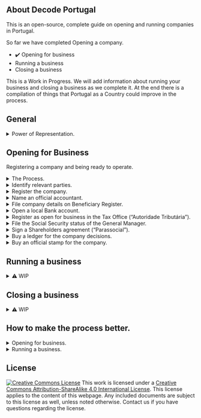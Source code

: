 ## About Decode Portugal

This is an open-source, complete guide on opening and running companies in Portugal.

So far we have completed Opening a company.

- ✔️ Opening for business 
- Running a business
- Closing a business 

This is a Work in Progress. We will add information about running your business and closing a business as we complete it. At the end there is a compilation of things that Portugal as a Country could improve in the process.
  
## General

<details markdown=1><summary>Power of Representation.</summary>
  
In Portugal, representation by Power of Representation is called "Procuração". A "Procuração" will enable your lawyer or anyone else to do operations for you. They can be used to open a company, close a company and everything in between. 

Generally the more powerful the powers enshrined in the PoR, the more specific it should be and careful you should be. In addition, there are several levels of formality of a PoR in Portugal. 
- "Com reconhecimento de assinatura": with recognized signature of the titular of the powers to be granted.
- "Autenticada": Authenticated signature. The authentication attests that the person signed and wanteed the content of the document, in person.

This authentication procedure is executed by anyone with Notary powers, which includes Notary offices and Lawyers. Check with your lawyer if they can do it.

When you grant powers to a lawyer it's called a Power of Attorney (PoA). The lawyers can do some operations that non-lawyers can't. Examples: Opening a company online or representing you in Court. 

</details>

## Opening for Business

Registering a company and being ready to operate.

<details markdown=1><summary>The Process.</summary>

Opening a company is fast, but be aware that it is not as fast as advertised. 

In the sense of an entrepreneur, Opening a company is being ready to operate:
- issue invoices.
- accept payments.
- make purchases with your bank balance.
- hire people and pay them.

In Portugal we have a process called "Company within the Hour" ("Empresa na Hora"), which opens part of the company within 1 hour. In reality you can't get a company operating instantly in the sense of the activities above. You should plan that it may take up to 1 month before you can actually operate in Portugal.

To start operating you will need to do the following:
1. Identify all parties.
1. Register your company.
1. Name your certified accountant (CC).
1. File company details on Beneficiary Register (RCBE).
1. Open a local Bank account.
1. Register as open for business in the Tax Office ("Autoridade Tributária").
1. File the Social Security status of the General Manager.
1. Sign a Shareholders agreement ("Parassocial"). This is optional, but most likely you will want to sign one with your investors and co-founders.
1. Buy a ledger for the company decisions.
1. Buy an official stamp for the company.

To accomplish that you will need to gather the following people:
1. A lawyer. Required if you're registering a company online, and very recommended for everything else.
2. A certified accountant (CC). Required to start operating, and it's faster to start operating if you already know who it's going to be in the step of filing the registration of the company.
3. All of the Partners and General Managers (who can overlap). For persons, you will need identification, place of birth and proof of address (foreigners). For companies, you will need a written deliberation that the company will invest, the commercial register and articles of association and a PT identification number (foreign companies). 
4. All the effective beneficiaries of the stakes owned by shareholders.

</details>

<details markdown=1><summary>Identify relevant parties.</summary>

You will need to collect several identification elements for all significant parties involved in the company. That includes the shareholders, be them people or companies, and General Managers. 

To know: You will also need these elements for any companies and persons who are the effective beneficiaries of the stakes owned by shareholders. In this context, effective means a position of at least 25%, even though there are finer details to this definition.
    
1. For Portuguese persons you will need
    - national identity card or passport,
    - to indicate an address,
    - to indicate the place of birth,
    - to indicate the marital status,
    - to indicate the asset regiment of marriage,
    - Email.
1. For EU persons
    - you need everything listed above in the PT section. 
    - You will also need to register for a Portuguese Tax id (NIF) from the tax office. To get the NIF you need to go to a Tax Office, or someone can do it on your behalf if they have online access to the Portuguese Tax Portal and you gave them Powers of Representation. Usually it's your laywer or accountant that does it for you.
1. For people outside EU:
    - you will need everyting above for EU persons;
    - plus you have to appoint a tax representative who must live in Portugal.
1. For Portuguese Companies, you need;
    - an official deliberation stating the intent to invest in the new company; You may be able to avoid this if a person registers the shares and then transfers the stake to a company.
    - the commercial register certificate. There's a PDF of it, but the 12 digit code is enough.
    - email.
1. For Foreign Companies, you need:
    - You need a entity identification number (NIPC). To get one, you need to contact the Register (RNPC for "Registo Nacional de Pessoas Colectivas") and give them the following info:
    - A Certificate of the Commercial Register of the country of registration;
    - The Articles of Association/ Articles of Incorporation of that country of registration.
    - All documents must have a certified translation to Portuguese.

</details>

<details markdown=1><summary>Register the company.</summary>

1. **Where to register your company**. There's 3 separate places to register a company.
    - Online: It has to be a laywer doing it. It costs 225€ as of 2022-11-23. The company will have standard articles, which you can customize later.
    - Public Registration Office: You can do it without a lawyer. 360€ as of 2022-11-23. This can be done in "Conservatórias do Registo Comercial" and "Espaço de Empresas", some of which are in "Lojas do Cidadão" where you can do several operations regarding taxes and social security for persons and companies. The company will also have standard articles, which you can customize later.
    - On a Notary. This is the most expensive version, and is used for custom fillings. You will likely need a lawyer to prepare the necessary documents and will still have to pay for the Notary services and the public fees on top.
1. **Key registration documents**: A company is registered by filing the following:
    - "Pacto Social": It's a public and required document that defines the company and regulates the organization in base terms, like what is it's Purpose and who are the General Managers who can transact in its name.
        - To know: A "Pacto Social" is similar to the mandatory Articles of Association or Articles of Incorporation required in other Countries.
        - To know: The Governing body of companies registrations is the Commercial Register ("Registo Comercial") of the IRN ("Instituto dos Registos e Notariado"). The IRN is a body of the Ministry of Justice in Portugal ("Ministério da Justiça").
        - To know: To fill in the Pacto Social and therefore register your company, you will file several informations that are detailed below.        
    - CAE: Code of Economic Activity. 
    - Name your certified accountant (CC). This is optional but you may want to do it during the registration as it will speed up the process of Registering as Open for business in the Tax Office and Social Security. If you do this here, then he can do those steps online automatically.
1. **Pacto Social**
    1. **Type, Name and Address of the company.**
        1. The organization type.
            - The commercial organization types differ mostly on the financial responsiblities signed by its shareholders or partners.
            - "Sociedade por Quotas": the typical Private Limited company, ending in name "Lda" or "Limitada". The minimum capital to start one is 1€. There's a minimum 1 partner. If you're opening a personal company with just that 1 shareholder, it's typically this type of company and then it's called a "Unipessoal Lda" or "Unipessoal Limitada" or "Unip Lda". The shares of these companies are called "quotas", which are very similar in nature to shares. A Unipessoal can be owned by a person or a company, but each person can only have one Unipessoal.
            - "Sociedade Anónima": another type of Limited company. The minimum capital to start one is 50.000€. There's a minimum of 4 registered partners. The shares of these companies are called "ações".
            - There's additional company types, among which "Sociedade em Nome Colectivo", "Sociedade em Comandita"; "Sociedade de Gestão de Participações Sociais (SGPS)" and others (european level entities). 
            - There's also Associations of several types, mostly for non-profits and other organizations of public interest.
            - You can transition companies between types, for example a "limitada" ("sociedade por quotas") can be turned into an SA ("sociedade anónima").
            - 📥 To add: Compare with other types of organizations in other Countries. 
        2. Name:
            - You can pick the name from a pre-existing list as you are registering the company, which makes the process faster. 
            - You can also pick the name yourself (custom name). This is called "Pedido de Certificado de Admissibilidade de firma ou denominação". There's 2 ways of doing this, Urgent and Non-urgent. If you register a company online, you get the urgent version for free. Urgent: You get an answer within 1 business day. It costs 150€ as of 2022-11-23. Non-urgent: can take up to 15 days for an answer, and the answer can be "no", if it collides with another firms name, after which you need to start over the 15-day period when you submit the new option. You can do a test of similarity online. You can also appeal a negative decision. It costs 75€ to submit a new name as of 2022-11-23.
            - If you register the company Online, you can submit a custom name during the process of registering the company. If you go to a Public Registration Office or a Notary and you want a custom name, you have to ask for the validation of the name before the registration day. When you ask for a custom name outside the company registration process, they will give you a code for that certificate which expires in 3 months. Anyone can do this online.
            - To know: the legal name may be different from the name you use for the commercial activity. You can be called "Technical company 23, Lda" and use the name "Awesome Business". Generally, though, companies pick legal and commercial names that match.
            - To know: You can always change your name later, in parallel with other processes. 
        3. Adress of the Head office ("Sede"). 
            - Address for the headquarters. 
            - To know: It can be your home. It can also be your lawyers or accountant office address. Do check with them!
            - To know: It cannot be a foreign address.
    2. **Object of the company**.
        - The purpose and finality of the company. This is 1 sentence up to a few paragraphs, and generally includes standard text from the oficial codes of activity (CAE, see below).
    4. **Capital and Capital per partner.** 
        1. The initial capital with which you will start the company. You can deposit the capital when you get a bank account or even make a plan of committing that capital in the future, even across fiscal years.
        2. Capital allocations per partner. How much capital each shareholder has. 
        - To know: shareholders can be people or other companies. In the case that your company is a "Lda" and is a fully owned subsidiary of another company, it's still a "Unipessoal, LDA", even if the term "Unipessoal" is a direct reference to a human.
    5. **Management governance**. 
        - The rules for the people who can take executive decisions in the name of the company, meant as who can establish contracts and liabilities on the company's behalf, potentially with rules and amounts etc. These people are the General Managers. The standard contract of online registrations has only the manager as a person in the governance, if you want more changes you have to submit them separately.
    7. **Appointment of General Managers**.
        - The Appointed Manager or Managers who will apply the governance, which are called "Gerente(s)" in Ldas and "Administrador(es)" in SA. They can be one or several people. They can be shareholders or not. The group of them is called the "Gerencia" (General Management) in Lds and "Administração" (Administration). In the standard contract in Online registrations, it can be 1 or 2 persons.
1. **Alongside the Pacto Social you will also file**
    1. **Code of Economic Activity ("CAE")** or "Código de Actividade Económica".
        - To know: The CAE is a a code which identifies your economic activity. There's a main CAE and sub-codes which you can pick, generally 3. 
        - This is quite important as these codes will define some accounting rules, like what can be expensed and not, etc.
    3. (Optional) **Certified Accountant**: 
        - CC are "Contabilista Certificado", who is your official accountant. In the past this was called "Técnico Oficial de Contas" or TOC.
        - You are not required to file a CC when you register a company. But if you do it then, then the CC can register the company as Open for Business with Tax Authority and Social Security online, without you having to go to the offices...
1. **Result** 
    - With the correct registration of a company, you will get:
    1. a NIPC and NIF, which is 1 number that identify the company for 2 purposes: legal (commercial register, NIPC) and tax reasons (tax authority, AT). In Portugal the code is the same, while in other countries these are separate numbers. You also get a card with this information, which you don't need for the operation of the company.
    2. the code to access the Certificate of the Commercial Register ("
    Permanente Comercial"). It's a 12 digit code which you can share with others. This initial code expires in 3 months, and you can ask for a new one, and you can get a Portuguese or English version. Recommendation: Always get the english, 4-year version.

</details>

<details markdown=1><summary>Name an official accountant.</summary>

- Your official accountant in Portugal is called the "Contabilista Certificado".
- In a Limited and SAs, you are required to have a CC to operate. 
- You can name a CC in either of 2 moments
    - During the company registration. If you do it then, then the CC can register your company as Open for Business with Tax Authority and Social Security online. This option works the same wether you Register the Company Online, in a Public Registration Office or in a Notary.
    - If you don't name a CC during company registration, The manager of the company must go to the Tax Authority and Social Security offices, or alternatively sign a Power of Representation for the Accountant to be able to do it on his behalf. 
- To name an official accountant, you need to provide the following information:
    - fiscal ID of you accountant (NIF);
    - Professional license of accountant ("número da Cédula Profissional");
    - address of the office of the accountant.
- To Know: SA companies also need someone to certify accounts, called a ROC or "Revisor Oficial de Contas", alone or as part of a team called "Conselho Fiscal".

</details>        

<details markdown=1><summary>File company details on Beneficiary Register.</summary>

After you have a NIPC/NIF, you should file details of the effective beneficiaries of the company.

You must do it online in the RCBE website. 
- The most common way is that your lawyer or accountant will do this for you.
    - You will need the identification materials mentioned in  "Identification of parties" for all shareholders, people or companies and the respective effictive people behind them. In this context, effective means a position of at least 25%, even though there are finer details to this definition.
    - You will also need to add emails for each person.
- You can do it yourself if you have a EU ID card with compatible reader. (Forget about this option if you have foreigners).
- To know: you have to update this information every year.

Result
- After submitting you immediately get an email with the declaration of RCBE, and a code.

</details>

<details markdown=1><summary>Open a local Bank account.</summary>

To operate in Portugal as a company, you must open an account with a Portuguese Bank. That's mostly because there's local payment methods which are mandatory and not available in international banks.

Opening a bank account
- You need the RCBE code.
- Commercial Register code (12 digits), "Código de Certidão Permanente".
- The General manager must open the account.
    - Identification of the manager. 
    - You have to go to the bank. As of 2022-12-02 you can't open a local bank account for companies online.

```
Important concepts
- local payments
- local banks
- MB, RefMB, MBWay, TSU, Pagamentos ao Estado, MB ATM
```

Payments
- International payment standards accepted in Portugal:
    - To know: In Portugal you get a pretty standard coverage of international payments.
    - VISA and Mastercard, both debit and credit. Accepted at most places except really small bars and shops.
    - SEPA Payments with IBAN.
    - SEPA Direct Debits with IBAN.
    - Wires etc possible in some banks, for big fees.
- Local Payments "standards" used in Portugal:
    - **MBWay**: less relevant as mostly these are B2C payments. If your business is customer facing (B2C), your clients may well request it. In that case, you can provide this type of payment via a mobile phone or a payment terminal (or web interface, but why would you). Either way, to get an address to receive the money you will need to link the MBWay service with a bank account, and currently only PT bank accounts can link to it.
    - **Ref MB, or Referência Multibanco**. Code to make a payment of a specific amount to a specific entiy. 5 digits for the entity plus 9 digits for the payment plus the amount. Used by Utilities, the State and other companies. It's available on online bank services from PT banks and on MB ATMs. 
    - **"Pagamentos ao Estado"** (Payments to the State). It's a single code with 15 digits. It's available on online bank services from PT banks and on MB ATMs. It's used to pay for taxes, interest in payments, penalties and fines.
    - **"Taxa Social Única (TSU)"** or "Pagamentos à Segurança Social" (Social Security Payments). Used to make contributions to Social Security by the company and for the employees (reduced from their income). That is a custom interface available on online banks and on MB ATMs. You usually pick the receiving identity (there's 2), a month and year, your companies fiscal IF and the amount. 
    - Critical: As of 2022-11-20, you can only do those in your companies online bank if the bank is a PT bank.
    - To know: Local payments mean payment methods not used by other countries and not available in international banks, including online banks operating in Portugal (like Revolut). 
    - To know: As a way of introduction, Portugal has a banking union for payments and transactions called SIBS, who operate a brand called Multibanco (also just MB), which provides a big ATM network and local payment methods. They provide unique integrations across the whole banking system, including with the State, and so the market organized around SIBS. SIBS is owned by the local Banks themselves.

Bank accounts
- So, you need a local bank account to operate property (see Payments).
- I have tried several local banks for Companies, and I dislike the experience of all of them. The online interfaces work but are slow and confusing and it's cumbersome to manage an account with many employees and many stakeholders with a need to access it (general managers, HR, accounting). 
- I expect that an online first bank for companies will emerge in the coming decade.
- Example: For all my companies I currently use the bank BPI with it's offering for companies called BPI Empresas, which you access on http://bpinetempresas.pt. 

</details>
<details markdown=1><summary>Register as open for business in the Tax Office (“Autoridade Tributária”).</summary>

There's 4 paths:
- If you filed a Certified Accountant (CC) during the registration phase, he can open the activity online.
- If not:
    - You go there the General Manager (Gerente or Administrador) and ask to open activity, and deliver a stamp-sticker ("Vinheta") signed by the Certified Accountant.
    - Your laywer goes there, with powers of representation, and does it for you in the setup of the previous case.
    - The Certified Accountant can go there with the request for opening activity, signed by the General Manager and with a copy of the MD's personal ID.

</details>

<details markdown=1><summary>File the Social Security status of the General Manager.</summary>

After you open the company, the Social Security office will send the company a letter asserting a status to the General Manager, relative to an existence the employment of General Manager and its implied social security charges.

- They will presume you get a minimum wage and therefore that you will have to contribute Social Security charges according to that value.
- However, if you have employment elsewhere, and therefore are already paying social security charges there, you can be exempted.

You will communicate or validate your status via registered mail.

</details>

<details markdown=1><summary>Sign a Shareholders agreement (“Parassocial”).</summary>

This is optional, but most likely you will want to sign one with your investors and co-founders.

This is a documente where typically you specify: 
- Who are the parties (investors, shareholders, managers), their holdings and their classification. This is important because several groups will have different responsibilities and powers relative to their holdings: seed, seed preferred, series a, series a preferred, founders, employees, indepedent board members.
- Rules of Procedure: which decisions managment is entitled to take and how. 
    - It's commonplace that management can take any decisions and hiring with a cost up to a certain amount within the yearly budget, and that outside these threshold you need a simple majority (or another arrangement) within the Board.
    - It's common that management cannot change it's salary without the Board approval too.
- information rights: what information you have to send your investors/ the board.
    - It's commonplace that you have to send some kind of cash position, for example cash balance every month (with or without bank screenshot), and yearly certified accounts.
    - It's also common that you will specify what constitutes a good leaver and a bad leaver.
- The starting salary of Management.
- Exclusivity and non-compete clauses.
    - It's common that you are restricted from having another employment, and positions in related startups with more than x stake (2%, 10%, it varies).

</details>
<details markdown=1><summary>Buy a ledger for the company decisions.</summary>

In Portugal you are required to maintain official minutes of key company decisions and events.

- The most common format is to buy the green book. Example. [here](http://loja.jufil.pt/product/1-atas-a4).
- You can also write individual minutes, if they respect several rules: 
    - they have to be numbered;
    - they have to be dated and signed;
    - you have to identify the company;
    - if not all shareholders are present, they have to be announced prior to the meeting, with a certain head time.
    - you have to list people who were present, their shareholdings;
    - you have to list the place (address) where the meeting is taking place;
    - you have to include the content of the decisions, votes and relevant information.
    - all pages and lines should be truncated to avoid adding new text or altering the text after signing;
- Decisions which will have to be on the minutes (Atas).
    - Remuneration of management and changes in management;
    - Yearly approval of finances; 
    - Capital increases and other changes in shareholder structure and composition;
    - Changes in name, changes in headquarters;

We found one online provider, not tested yet: [ArkeyvAta](https://www.arkeyvata.com/).

</details>
<details markdown=1><summary>Buy an official stamp for the company.</summary>

While stamps are not in the law, many private contracts and public entities will ask you to stamp certain documents.

- to open a bank account and register some products in the bank.
- contracts with utilities (water, electricity, internet, gas, etc).
- social security.

The stamp should include:
- company name
- company legal name (if different)
- address
- Fiscal id (which is the company id) called "NIF"
- optional: contacts.

If you are buying it, we recommend you order 2 stamps, one to keep at home.

</details>

## Running a business

<details markdown=1><summary>⚠️ WIP</summary>
    - Accounting
        - Accounts submissions and Yearly accounts submission
        - TOC and ROC
        - SAFT & software
    - Contracts
        - Certidão Permanente.
    - ✔️ Banking
    - HR
        - Hiring & Contracts
            - Compensation and Costs
            - contract types
            - subsidio de alimentaçao
            - work insurance
            - teletrabalho
            - Fundo de compensacao
            - Bonus, prizes
            - can foreigners be workers, do they need a visa?
            - Perks & tax optimization
        - Awarding shares (Stock Options)
    - HR
        - vacations 
            - vacation upon exit. "one extra year".  
        - acordos colectivos de trabalho
        - holidays
        - schedule, worktime registry
        - vacations
        - Leaves (sick, parental, "sem vencimento")
        - templates 

</details>
  
## Closing a business

<details markdown=1><summary>⚠️ WIP</summary>

Nothing here yet.

</details>
    
## How to make the process better.

<details markdown=1><summary>Opening for business.</summary>

- Registering a company: Create a guide about opening a company that is self-contained (complete), accurate and useful. Like this one!
- 🔥 Identification of Parties: speed up the process of obtaining a Portuguese identification number, NIF (people) or NIPC (companies), for EU nationals and foreigners.
- 🔥 Registering the company: picking a name: make the urgent by default. Let the requester pick several options.
- 🔥 RCBE: eliminate the requirement to manuall re-confirm the effective, beneficial owners every year if they aren't changed. A one-click should re-confirm the information; As of 2023-01-15 you have to navigate a long form and re-fill some of the stuff even without changes. Better: Just send an email with a notice of who the currently registered beneficial owners are and prompt changes if they exist. Best: merge this registry with the information that is on the Commercial Register Certificate ("Certidão Permanente"), and register the information there (on the Commercial Register), publicly.
- 🔥 Bank accounts: provide a public facing Webside to do all payments to the state, including IRS, SS, fines etc. That is, instead of having to go through a bank, a person or company could make these payments on that web page, using standard payments like a debit or credit card. This would enable faster payments by people who may not have access to the main bank account (accountants, office people). It would also enable PT businesses to operate out of a bank from another EU country, banks that provide different features, terms, easy of use. It would also enable international business to operate in Portugal while keeping their accounts consolidated within a single bank.
- 🔥 Bank accounts: implement an IBAN payment method for *every state* payment, instead of using just local, proprietary payments that require a Portuguese Bank. Let every payment be done with an IBAN+Reference. Best: create an IBAN payment receiving service for the PT State that has the same benefits of other methods like error-checking, and instantaneous confirmation. Do that by using the IBAN and reference characters to make each transaction unique, by using instant transfers to confirm the transaction and instantaneously refund the money if the operation isn't valid, and by offering an API, software library and/or user-facing web service to confirm that the transaction is valid. This would enable foreigners to easily do PT-only payments to the state using their existing banks, and create more competition in the PT bank market.
- 🔥 Bank accounts: promote fast opening and operating of bank accounts for business, which still require face-to-face KYC (know your customer) and paper-signing. If needed, legislate.
- 🔥 Ledger: Legislate and promote the usage of digital-only minutes ledgers (Livro de Atas). Best: add official minutes ledgers to a private section of the Commercial Register. The amount of time wasted on preparing, writing, printing, correcting, locating and moving the ledger is a gigantic innefficiency.
- 🔥 Stamp: Eliminate the requirement to use a stamp in all public documents and processes, and issue guidelines (or legislation) also for its elimination within financial documents of companies and otherwise.

</details>

<details markdown=1><summary>Running a business.</summary>

- ⚠️ wip
- Hiring: promote using "simplified" (not requiring a chip-enabled ID card) digital signatures for everything, including hiring etc.


</details>

## License

<a rel="license" href="http://creativecommons.org/licenses/by-sa/4.0/"><img alt="Creative Commons License" style="border-width:0" src="https://i.creativecommons.org/l/by-sa/4.0/80x15.png" /></a> This work is licensed under a <a rel="license" href="http://creativecommons.org/licenses/by-sa/4.0/">Creative Commons Attribution-ShareAlike 4.0 International License</a>. This license applies to the content of this webpage. Any included documents are subject to this license as well, unless noted otherwise. Contact us if you have questions regarding the license.
